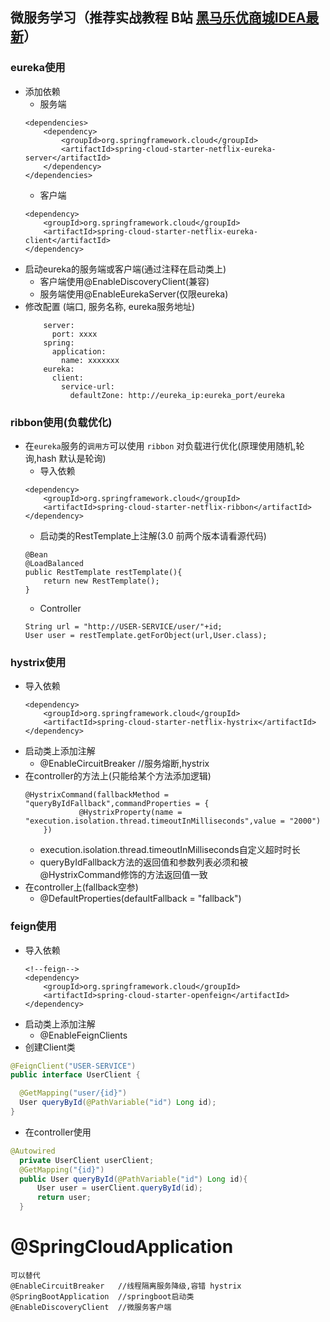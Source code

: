 ## 微服务学习（推荐实战教程 B站 [黑马乐优商城IDEA最新](https://www.bilibili.com/video/av55444350?p=35)）

### eureka使用
* 添加依赖
    * 服务端
    ```
    <dependencies>
        <dependency>
            <groupId>org.springframework.cloud</groupId>
            <artifactId>spring-cloud-starter-netflix-eureka-server</artifactId>
        </dependency>
    </dependencies>
    ```
    * 客户端
    ```
    <dependency>
        <groupId>org.springframework.cloud</groupId>
        <artifactId>spring-cloud-starter-netflix-eureka-client</artifactId>
    </dependency>
    ```
* 启动eureka的服务端或客户端(通过注释在启动类上)
    * 客户端使用@EnableDiscoveryClient(兼容)
    * 服务端使用@EnableEurekaServer(仅限eureka)
* 修改配置 (端口, 服务名称, eureka服务地址)
    ```
        server:
          port: xxxx
        spring:
          application:
            name: xxxxxxx
        eureka:
          client:
            service-url:
              defaultZone: http://eureka_ip:eureka_port/eureka
    ```
### ribbon使用(负载优化)
* 在`eureka`服务的`调用方`可以使用 `ribbon` 对负载进行优化(原理使用随机,轮询,hash 默认是轮询)
    * 导入依赖
    ```
    <dependency>
        <groupId>org.springframework.cloud</groupId>
        <artifactId>spring-cloud-starter-netflix-ribbon</artifactId>
    </dependency>
    ```
    * 启动类的RestTemplate上注解(3.0 前两个版本请看源代码)
    ```
    @Bean
    @LoadBalanced
    public RestTemplate restTemplate(){
        return new RestTemplate();
    }
    ```
    * Controller
    ```
    String url = "http://USER-SERVICE/user/"+id;
    User user = restTemplate.getForObject(url,User.class);
    ```
### hystrix使用
 * 导入依赖
    ```
    <dependency>
        <groupId>org.springframework.cloud</groupId>
        <artifactId>spring-cloud-starter-netflix-hystrix</artifactId>
    </dependency>
    ```
 * 启动类上添加注解
    * @EnableCircuitBreaker   //服务熔断,hystrix
 * 在controller的方法上(只能给某个方法添加逻辑)
    ```
    @HystrixCommand(fallbackMethod = "queryByIdFallback",commandProperties = {
                @HystrixProperty(name = "execution.isolation.thread.timeoutInMilliseconds",value = "2000")
        })
    ```
    * execution.isolation.thread.timeoutInMilliseconds自定义超时时长
    * queryByIdFallback方法的返回值和参数列表必须和被@HystrixCommand修饰的方法返回值一致
 * 在controller上(fallback空参)
    * @DefaultProperties(defaultFallback = "fallback")
    
### feign使用
 * 导入依赖
     ```
     <!--feign-->
     <dependency>
         <groupId>org.springframework.cloud</groupId>
         <artifactId>spring-cloud-starter-openfeign</artifactId>
     </dependency>
     ```
  * 启动类上添加注解
     * @EnableFeignClients
  * 创建Client类
  ```java
@FeignClient("USER-SERVICE")
public interface UserClient {

    @GetMapping("user/{id}")
    User queryById(@PathVariable("id") Long id);
}

```
  * 在controller使用
  ```java
@Autowired
    private UserClient userClient;
    @GetMapping("{id}")
    public User queryById(@PathVariable("id") Long id){
        User user = userClient.queryById(id);
        return user;
    }
```
     
 
# @SpringCloudApplication
```
可以替代
@EnableCircuitBreaker   //线程隔离服务降级,容错 hystrix
@SpringBootApplication  //springboot启动类
@EnableDiscoveryClient  //微服务客户端
```
